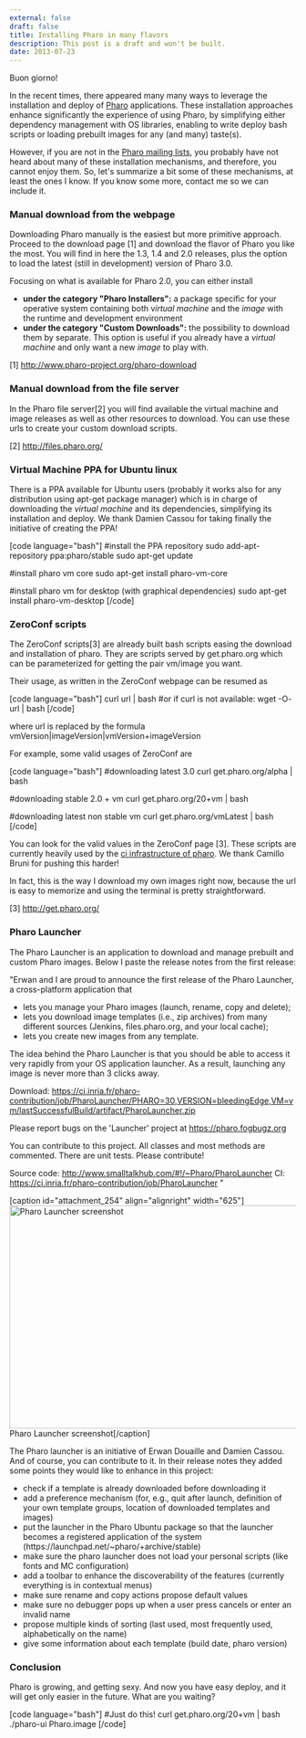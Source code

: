 ```yaml
---
external: false
draft: false
title: Installing Pharo in many flavors
description: This post is a draft and won't be built.
date: 2013-07-23
---
```


Buon giorno!

In the recent times, there appeared many many ways to leverage the installation and deploy of <a href="http://www.pharo-project.org/home">Pharo</a> applications. These installation approaches enhance significantly the experience of using Pharo, by simplifying either dependency management with OS libraries, enabling to write deploy bash scripts or loading prebuilt images for any (and many) taste(s).

However, if you are not in the <a href="http://www.pharo-project.org/community">Pharo mailing lists</a>, you probably have not heard about many of these installation mechanisms, and therefore, you cannot enjoy them. So, let's summarize a bit some of these mechanisms, at least the ones I know. If you know some more, contact me so we can include it.
<h3>Manual download from the webpage</h3>
Downloading Pharo manually is the easiest but more primitive approach. Proceed to the download page [1] and download the flavor of Pharo you like the most. You will find in here the 1.3, 1.4 and 2.0 releases, plus the option to load the latest (still in development) version of Pharo 3.0.

Focusing on what is available for Pharo 2.0, you can either install
<ul>
	<li><strong>under the category "Pharo Installers":</strong> a package specific for your operative system containing both v<em>irtual machine</em> and the <em>image</em> with the runtime and development environment</li>
	<li><strong>under the category "Custom Downloads":</strong> the possibility to download them by separate. This option is useful if you already have a <em>virtual machine</em> and only want a new<em> image</em> to play with.</li>
</ul>
[1] <a href="http://www.pharo-project.org/pharo-download">http://www.pharo-project.org/pharo-download</a>
<h3>Manual download from the file server</h3>
In the Pharo file server[2] you will find available the virtual machine and image releases as well as other resources to download. You can use these urls to create your custom download scripts.

[2] <a href="http://files.pharo.org/">http://files.pharo.org/</a>
<h3>Virtual Machine PPA for Ubuntu linux</h3>
There is a PPA available for Ubuntu users (probably it works also for any distribution using apt-get package manager) which is in charge of downloading the <em>virtual machine</em> and its dependencies, simplifying its installation and deploy. We thank Damien Cassou for taking finally the initiative of creating the PPA!

[code language="bash"]
#install the PPA repository
sudo add-apt-repository ppa:pharo/stable
sudo apt-get update

#install pharo vm core
sudo apt-get install pharo-vm-core

#install pharo vm for desktop (with graphical dependencies)
sudo apt-get install pharo-vm-desktop
[/code]
<h3>ZeroConf scripts</h3>
The ZeroConf scripts[3] are already built bash scripts easing the download and installation of pharo. They are scripts served by get.pharo.org which can be parameterized for getting the pair vm/image you want.

Their usage, as written in the ZeroConf webpage can be resumed as

[code language="bash"]
curl url | bash
#or if curl is not available:
wget -O- url | bash
[/code]

where url is replaced by the formula vmVersion|imageVersion|vmVersion+imageVersion

For example, some valid usages of ZeroConf are

[code language="bash"]
#downloading latest 3.0
curl get.pharo.org/alpha | bash

#downloading stable 2.0 + vm
curl get.pharo.org/20+vm | bash

#downloading latest non stable vm
curl get.pharo.org/vmLatest | bash
[/code]

You can look for the valid values in the ZeroConf page [3]. These scripts are currently heavily used by the <a href="https://ci.inria.fr/pharo/">ci infrastructure of pharo</a>. We thank Camillo Bruni for pushing this harder!

In fact, this is the way I download my own images right now, because the url is easy to memorize and using the terminal is pretty straightforward.

[3] <a href="http://get.pharo.org/">http://get.pharo.org/</a>
<h3>Pharo Launcher</h3>
The Pharo Launcher is an application to download and manage prebuilt and custom Pharo images. Below I paste the release notes from the first release:

"Erwan and I are proud to announce the first release of the Pharo
Launcher, a cross-platform application that

- lets you manage your Pharo images (launch, rename, copy and delete);
- lets you download image templates (i.e., zip archives) from many
different sources (Jenkins, files.pharo.org, and your local cache);
- lets you create new images from any template.

The idea behind the Pharo Launcher is that you should be able to
access it very rapidly from your OS application launcher. As a result,
launching any image is never more than 3 clicks away.

Download: https://ci.inria.fr/pharo-contribution/job/PharoLauncher/PHARO=30,VERSION=bleedingEdge,VM=vm/lastSuccessfulBuild/artifact/PharoLauncher.zip

Please report bugs on the 'Launcher' project at https://pharo.fogbugz.org

You can contribute to this project. All classes and most methods are
commented. There are unit tests. Please contribute!

Source code: http://www.smalltalkhub.com/#!/~Pharo/PharoLauncher
CI: https://ci.inria.fr/pharo-contribution/job/PharoLauncher
"

[caption id="attachment_254" align="alignright" width="625"]<a href="http://playingwithobjects.files.wordpress.com/2013/07/launcher_screenshot.png"><img class="size-large wp-image-254" alt="Pharo Launcher screenshot" src="http://playingwithobjects.files.wordpress.com/2013/07/launcher_screenshot.png?w=625" width="625" height="391" /></a> Pharo Launcher screenshot[/caption]

The Pharo launcher is an initiative of Erwan Douaille and Damien Cassou. And of course, you can contribute to it. In their release notes they added some points they would like to enhance in this project:
<ul>
	<li>check if a template is already downloaded before downloading it</li>
	<li>add a preference mechanism (for, e.g., quit after launch, definition of your own template groups, location of downloaded templates and images)</li>
	<li>put the launcher in the Pharo Ubuntu package so that the launcher becomes a registered application of the system (https://launchpad.net/~pharo/+archive/stable)</li>
	<li>make sure the pharo launcher does not load your personal scripts (like fonts and MC configuration)</li>
	<li>add a toolbar to enhance the discoverability of the features (currently everything is in contextual menus)</li>
	<li>make sure rename and copy actions propose default values</li>
	<li>make sure no debugger pops up when a user press cancels or enter an invalid name</li>
	<li>propose multiple kinds of sorting (last used, most frequently used, alphabetically on the name)</li>
	<li>give some information about each template (build date, pharo version)</li>
</ul>
<h3>Conclusion</h3>
Pharo is growing, and getting sexy. And now you have easy deploy, and it will get only easier in the future. What are you waiting?

[code language="bash"]
#Just do this!
curl get.pharo.org/20+vm | bash
./pharo-ui Pharo.image
[/code]
